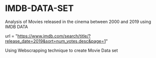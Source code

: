 # IMDB-DATA-SET

Analysis of Movies released in the cinema between 2000 and 2019 using IMDB DATA

url = "https://www.imdb.com/search/title/?release_date=2019&sort=num_votes,desc&page=1"

Using Webscrapping technique to create Movie Data set
